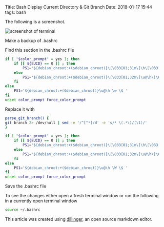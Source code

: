 Title: Bash Display Current Directory & Git Branch 
Date: 2018-01-17 15:44
tags: bash

The following is a screenshot.

![screenshot of terminal](images/current-directory-and-branch.png)

Make a backup of .bashrc

Find this section in the .bashrc file 

```sh
if [ "$color_prompt" = yes ]; then
    if [[ ${EUID} == 0 ]] ; then
        PS1='${debian_chroot:+($debian_chroot)}\[\033[01;31m\]\h\[\033[01;34m\] \W \$\[\033[00m\] '
    else
        PS1='${debian_chroot:+($debian_chroot)}\[\033[01;32m\]\u@\h\[\033[00m\] \[\033[01;34m\]\w \$\[\033[00m\] '
    fi
else
    PS1='${debian_chroot:+($debian_chroot)}\u@\h \w \$ '
fi
unset color_prompt force_color_prompt
```

Replace it with

```sh
parse_git_branch() {
git branch 2> /dev/null | sed -e '/^[^*]/d' -e 's/* \(.*\)/(\1)/'
}

if [ "$color_prompt" = yes ]; then
    if [[ ${EUID} == 0 ]] ; then
        PS1='${debian_chroot:+($debian_chroot)}\[\033[01;31m\]\h\[\033[01;34m\] \W \$\[\033[00m\] '
    else
        PS1='${debian_chroot:+($debian_chroot)}\[\033[01;32m\]\u@\h\[\033[00m\] \[\033[01;34m\]\W \[\033[01;31m\]$(parse_git_branch)\[\033[00m\]\$ '
    fi
else
    PS1='${debian_chroot:+($debian_chroot)}\u@\h \W \$ '
fi
unset color_prompt force_color_prompt
```

Save the .bashrc file

To see the changes either open a fresh terminal window or run the following in a currently open terminal window

```sh
source ~/.bashrc
```

This article was created using <a href="http://dillinger.io/" target="_blank">dillinger</a>, an open source markdown editor. 